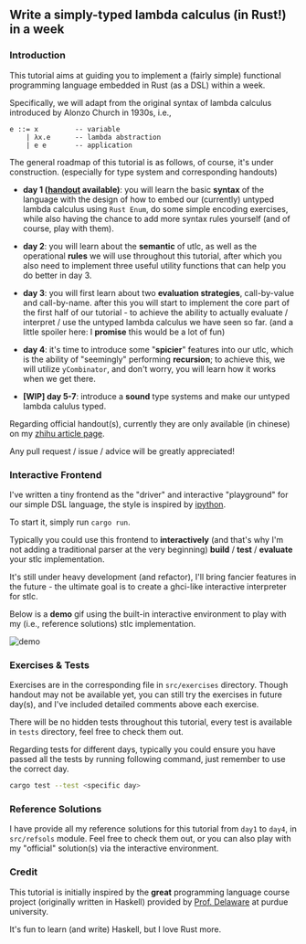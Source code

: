 ## Write a simply-typed lambda calculus (in Rust!) in a week

### Introduction

This tutorial aims at guiding you to implement a (fairly simple) functional programming language embedded in Rust (as a DSL) within a week.

Specifically, we will adapt from the original syntax of lambda calculus introduced by Alonzo Church in 1930s, i.e.,

```
e ::= x         -- variable
    | λx.e      -- lambda abstraction
    | e e       -- application
```

The general roadmap of this tutorial is as follows, of course, it's under construction. (especially for type system and corresponding handouts)

- **day 1 ([handout](https://zhihu.com) available)**: you will learn the basic **syntax** of the language with the design of how to embed our (currently) untyped lambda calculus using `Rust Enum`, do some simple encoding exercises, while also having the chance to add more syntax rules yourself (and of course, play with them).

- **day 2**: you will learn about the **semantic** of utlc, as well as the operational **rules** we will use throughout this tutorial, after which you also need to implement three useful utility functions that can help you do better in day 3. 

- **day 3**: you will first learn about two **evaluation strategies**, call-by-value and call-by-name. after this you will start to implement the core part of the first half of our tutorial - to achieve the ability to actually evaluate / interpret / use the untyped lambda calculus we have seen so far. (and a little spoiler here: I **promise** this would be a lot of fun)

- **day 4**: it's time to introduce some "**spicier**" features into our utlc, which is the ability of "seemingly" performing **recursion**; to achieve this, we will utilize `yCombinator`, and don't worry, you will learn how it works when we get there.

- **[WIP] day 5-7**: introduce a **sound** type systems and make our untyped lambda calulus typed.

Regarding official handout(s), currently they are only available (in chinese) on my [zhihu article page](https://www.zhihu.com/people/dawn-36-29-53/posts).

Any pull request / issue / advice will be greatly appreciated!

### Interactive Frontend

I've written a tiny frontend as the "driver" and interactive "playground" for our simple DSL language, the style is inspired by [ipython](https://ipython.org/).

To start it, simply run `cargo run`.

Typically you could use this frontend to **interactively** (and that's why I'm not adding a traditional parser at the very beginning) **build** / **test** / **evaluate** your stlc implementation.

It's still under heavy development (and refactor), I'll bring fancier features in the future - the ultimate goal is to create a ghci-like interactive interpreter for stlc.

Below is a **demo** gif using the built-in interactive environment to play with my (i.e., reference solutions) stlc implementation.

![demo](img/demo.gif)

### Exercises & Tests

Exercises are in the corresponding file in `src/exercises` directory. Though handout may not be available yet, you can still try the exercises in future day(s), and I've included detailed comments above each exercise.

There will be no hidden tests throughout this tutorial, every test is available in `tests` directory, feel free to check them out.

Regarding tests for different days, typically you could ensure you have passed all the tests by running following command, just remember to use the correct day.

```bash
cargo test --test <specific day>
```

### Reference Solutions

I have provide all my reference solutions for this tutorial from `day1` to `day4`, in `src/refsols` module. Feel free to check them out, or you can also play with my "official" solution(s) via the interactive environment.

### Credit

This tutorial is initially inspired by the **great** programming language course project (originally written in Haskell) provided by [Prof. Delaware](https://www.cs.purdue.edu/homes/bendy/) at purdue university.

It's fun to learn (and write) Haskell, but I love Rust more.
